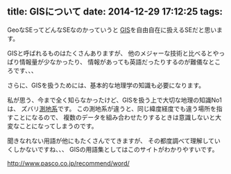 title: GISについて
date: 2014-12-29 17:12:25
tags:
---

GeoなSEってどんなSEなのかっていうと
[GIS](http://ja.wikipedia.org/wiki/%E5%9C%B0%E7%90%86%E6%83%85%E5%A0%B1%E3%82%B7%E3%82%B9%E3%83%86%E3%83%A0)を自由自在に扱えるSEだと思います。

GISと呼ばれるものはたくさんありますが、
他のメジャーな技術と比べるとやっぱり情報量が少なかったり、
情報があっても英語だったりするのが難儀なところです、、、

さらに、GISを扱うためには、基本的な地理学の知識も必要になります。

私が思う、今まで全く知らなかったけど、GISを扱う上で大切な地理の知識No1は、
ズバリ[測地系](http://www.pasco.co.jp/recommend/word/word076/)です。
この測地系が違うと、同じ緯度経度でも違う場所を指すことになるので、
複数のデータを組み合わせたりするときは意識しないと大変なことになってしまうのです。

聞きなれない用語が他にもたくさんでてきますが、
その都度調べて理解していくしかないですね、、、
GISの用語集としてはこのサイトがわかりやすいです。

http://www.pasco.co.jp/recommend/word/


